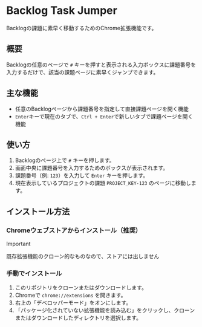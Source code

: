 # Backlog Task Jumper

Backlogの課題に素早く移動するためのChrome拡張機能です。

## 概要

Backlogの任意のページで `#` キーを押すと表示される入力ボックスに課題番号を入力するだけで、該当の課題ページに素早くジャンプできます。

## 主な機能

- 任意のBacklogページから課題番号を指定して直接課題ページを開く機能
- `Enter`キーで現在のタブで、`Ctrl + Enter`で新しいタブで課題ページを開く機能

## 使い方

1. Backlogのページ上で `#` キーを押します。
2. 画面中央に課題番号を入力するためのボックスが表示されます。
3. 課題番号（例: `123`）を入力して `Enter` キーを押します。
4. 現在表示しているプロジェクトの課題 `PROJECT_KEY-123` のページに移動します。

## インストール方法

### Chromeウェブストアからインストール（推奨）

> [!IMPORTANT]
> 既存拡張機能のクローン的なものなので、ストアには出しません

### 手動でインストール

1. このリポジトリをクローンまたはダウンロードします。
2. Chromeで `chrome://extensions` を開きます。
3. 右上の「デベロッパーモード」をオンにします。
4. 「パッケージ化されていない拡張機能を読み込む」をクリックし、クローンまたはダウンロードしたディレクトリを選択します。
